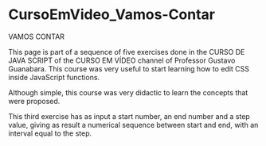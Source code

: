 # CursoEmVideo_Vamos-Contar

VAMOS CONTAR

This page is part of a sequence of five exercises done in the CURSO DE JAVA SCRIPT of the CURSO EM VÍDEO channel of Professor Gustavo Guanabara. This course was very useful to start learning how to edit CSS inside JavaScript functions.

Although simple, this course was very didactic to learn the concepts that were proposed.

This third exercise has as input a start number, an end number and a step value, giving as result a numerical sequence between start and end, with an interval equal to the step.
